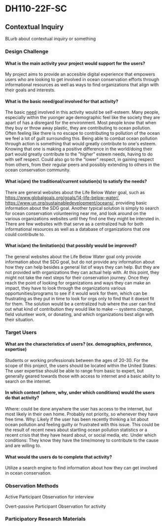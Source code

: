 # DH110-22F-SC

## Contextual Inquiry 

BLurb about contextual inquiry or something 

### Design Challenge

#### What is the main activity your project would support for the users?
My project aims to provide an accesible digital experience that empowers users who are looking to get involved in ocean conservation efforts through informational resources as well as ways to find organizations that align with their goals and interests.

#### What is the basic need/goal involved for that activity?

The basic [need](https://en.wikipedia.org/wiki/Maslow%27s_hierarchy_of_needs#:~:text=needs.%5B21%5D-,Esteem%20needs,-%5Bedit%5D) involved in this activity would be self-esteem. Many people, especially within the yuonger age demographic feel like the society they are apart of has a disregard for the environment. Most people know that when they buy or throw away plastic, they are contributing to ocean pollution. Often feeling like there is no escape to contributing to pollution of the ocean we feel a lot of guilt surrounding this. Being able to combat ocean pollution through action is something that would greatly contribute to one's esteem. Knowing that one is making a positive difference in the world/doing their part would greatly contribute to the "higher" esteem needs, having to do with self respect. Could also go to the "lower" respect, in gaining respect from others, from their regular peers and possibly extending to others in the ocean conservation community. 

#### What is(are) the traditional/current solution(s) to satisfy the needs?
There are general websites about the Life Below Water goal, such as https://www.globalgoals.org/goals/14-life-below-water/, https://www.un.org/sustainabledevelopment/oceans/, providing basic information about the SDG goal. Another typical solution is simply to search for ocean conservation volunteering near me, and look around on the various organizations websites until they find one they might be intersted in. There are few websites with that serve as a centralized hub for both informational resources as well as a database of organizations that one could contribute to.

#### What is(are) the limitation(s) that possibly would be improved?
The general websites about the Life Below Water goal only provide information about the SDG goal, but do not provide any information about how they can help besides a general list of ways they can help. But they are not provided with organizations they can actual help with. At this point, they might not take the next steps for their conservation journey. Once they reach the point of looking for organizations and ways they can make an impact, they have to look through the organizations various opportunities/programs to see if it would work for them, which can be frustrating as they put in time to look for orgs only to find that it doesnt fit for them. The solution would be a centralized hub where the user can find out what kind of contribution they would like to make -- systems change, field volunteer work, or donating, and which organizations best align with their situation. 

### Target Users 

#### What are the characteristics of users? (ex. demographics, preference, expertise)

Students or working professionals between the ages of 20-30. For the scope of this project, the users should be located within the United States. The user expertise should be able to range from basic to expert, but generally geared towards those with access to internet and a basic ability to search on the internet.

#### In which context (where, why, under which conditions) would the users do that activity?

Where: could be done anywhere the user has access to the internet, but most likely in their own home. Probably not priority, so whenever they have free time.
Why: Likely if the user has been recently thinking a lot about ocean pollution and feeling guilty or frustrated with this issue. This could be the result of recent news about startling ocean pollution statistics or a recent crisis that they have heard about, or social media, etc. 
Under which conditions: They know they have the time/money to contribute to the cause and are willing to. 

#### What would the users do to complete that activity?

Utilize a search engine to find information about how they can get involved in ocean conservation.

### Observation Methods 

Active Participant Observation for interview 

Overt-passive Participant Observation for activity

### Participatory Research Materials 

